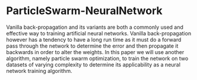 # ParticleSwarm-NeuralNetwork

Vanilla back-propagation and its variants are both
a commonly used and effective way to training artificial neural
networks. Vanilla back-propagation however has a tendency to
have a long run time as it must do a forward pass through the
network to determine the error and then propagate it backwards
in order to alter the weights. In this paper we will use another
algorithm, namely particle swarm optimization, to train the
network on two datasets of varying complexity to determine its
applicability as a neural network training algorithm.